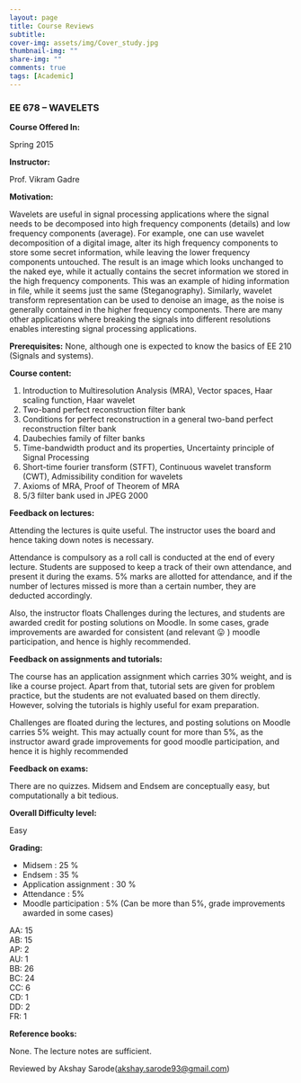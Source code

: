 ```yaml
---
layout: page
title: Course Reviews
subtitle:
cover-img: assets/img/Cover_study.jpg
thumbnail-img: ""
share-img: ""
comments: true
tags: [Academic]
---
```


### EE 678 – WAVELETS

**Course Offered In:** 

Spring 2015

**Instructor:** 

Prof. Vikram Gadre

**Motivation:**

Wavelets are useful in signal processing applications where the signal needs to be decomposed into high frequency components (details) and low frequency components (average). For example, one can use wavelet decomposition of a digital image, alter its high frequency components to store some secret information, while leaving the lower frequency components untouched. The result is an image which looks unchanged to the naked eye, while it actually contains the secret information we stored in the high frequency components. This was an example of hiding information in file, while it seems just the same (Steganography). Similarly, wavelet transform representation can be used to denoise an image, as the noise is generally contained in the higher frequency components. There are many other applications where breaking the signals into different resolutions enables interesting signal processing applications.

**Prerequisites:** None, although one is expected to know the basics of EE 210 (Signals and systems).

**Course content:**

1. Introduction to Multiresolution Analysis (MRA), Vector spaces, Haar scaling function, Haar wavelet
3. Two-band perfect reconstruction filter bank
4. Conditions for perfect reconstruction in a general two-band perfect reconstruction filter bank
5. Daubechies family of filter banks
6. Time-bandwidth product and its properties, Uncertainty principle of Signal Processing
7. Short-time fourier transform (STFT), Continuous wavelet transform (CWT), Admissibility condition for wavelets
9. Axioms of MRA, Proof of Theorem of MRA
10. 5/3 filter bank used in JPEG 2000

**Feedback on lectures:**

Attending the lectures is quite useful. The instructor uses the board and hence taking down notes is necessary.

Attendance is compulsory as a roll call is conducted at the end of every lecture. Students are supposed to keep a track of their own attendance, and present it during the exams. 5% marks are allotted for attendance, and if the number of lectures missed is more than a certain number, they are deducted accordingly.

Also, the instructor floats Challenges during the lectures, and students are awarded credit for posting solutions on Moodle. In some cases, grade improvements are awarded for consistent (and relevant 😛 ) moodle participation, and hence is highly recommended.

**Feedback on assignments and tutorials:**

The course has an application assignment which carries 30% weight, and is like a course project. Apart from that, tutorial sets are given for problem practice, but the students are not evaluated based on them directly. However, solving the tutorials is highly useful for exam preparation.

Challenges are floated during the lectures, and posting solutions on Moodle carries 5% weight. This may actually count for more than 5%, as the instructor award grade improvements for good moodle participation, and hence it is highly recommended

**Feedback on exams:** 

There are no quizzes. Midsem and Endsem are conceptually easy, but computationally a bit tedious.

**Overall Difficulty level:** 

Easy

**Grading:**
- Midsem : 25 %
- Endsem : 35 %
- Application assignment : 30 %
- Attendance : 5%
- Moodle participation : 5% (Can be more than 5%, grade improvements awarded in some cases)

AA: 15<br>
AB:	15<br>
AP:	2<br>
AU:	1<br>
BB:	26<br>
BC:	24<br>
CC:	6<br>
CD:	1<br>
DD:	2<br>
FR:	1<br>
 
**Reference books:**

None. The lecture notes are sufficient.


Reviewed by Akshay Sarode(akshay.sarode93@gmail.com)

